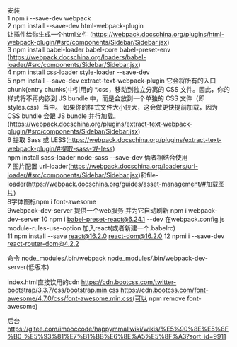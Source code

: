 安装  
1 npm i --save-dev webpack  
2 npm install --save-dev html-webpack-plugin  
让插件给你生成一个html文件 (https://webpack.docschina.org/plugins/html-webpack-plugin/#src/components/Sidebar/Sidebar.jsx)  
3 npm install babel-loader babel-core babel-preset-env  (https://webpack.docschina.org/loaders/babel-loader/#src/components/Sidebar/Sidebar.jsx)  
4 npm install  css-loader style-loader --save-dev  
5 npm install --save-dev extract-text-webpack-plugin
它会将所有的入口 chunk(entry chunks)中引用的 *.css，移动到独立分离的 CSS 文件。因此，你的样式将不再内嵌到 JS bundle 中，而是会放到一个单独的 CSS 文件（即 styles.css）当中。 如果你的样式文件大小较大，这会做更快提前加载，因为 CSS bundle 会跟 JS bundle 并行加载。(https://webpack.docschina.org/plugins/extract-text-webpack-plugin/#src/components/Sidebar/Sidebar.jsx)  
6 提取 Sass 或 LESS(https://webpack.docschina.org/plugins/extract-text-webpack-plugin/#提取-sass-或-less)  
npm install sass-loader node-sass --save-dev
俩者相结合使用  
7 图片配置
url-loader(https://webpack.docschina.org/loaders/url-loader/#src/components/Sidebar/Sidebar.jsx)和file-loader(https://webpack.docschina.org/guides/asset-management/#加载图片)  
8字体图标npm i font-awesome  
9webpack-dev-server 提供一个web服务 并为它自动刷新
npm i webpack-dev-server
10 npm i babel-preset-react@6.24.1 --dev
在webpack.config.js  module-rules-use-option 加入react(或者新建一个.babelrc)  
11 npm install --save react@16.2.0 react-dom@16.2.0
12 npmi i --save-dev react-router-dom@4.2.2



命令
node_modules/.bin/webpack 
node_modules/.bin/webpack-dev-server(低版本)



index.html直接饮用的cdn
https://cdn.bootcss.com/twitter-bootstrap/3.3.7/css/bootstrap.min.css
https://cdn.bootcss.com/font-awesome/4.7.0/css/font-awesome.min.css(可以 npm remove font-awesome)



后台
https://gitee.com/imooccode/happymmallwiki/wikis/%E5%90%8E%E5%8F%B0_%E5%93%81%E7%B1%BB%E6%8E%A5%E5%8F%A3?sort_id=9911



